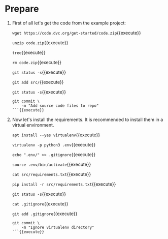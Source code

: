 # Prepare

1. First of all let's get the code from the example project:

   `wget https://code.dvc.org/get-started/code.zip`{{execute}}
   
   `unzip code.zip`{{execute}}
   
   `tree`{{execute}}
   
   `rm code.zip`{{execute}}

   `git status -s`{{execute}}
   
   `git add src/`{{execute}}
   
   `git status -s`{{execute}}
   
   ```
   git commit \
       -m "Add source code files to repo"
   ```{{execute}}

2. Now let's install the requirements. It is recommended to install
   them in a virtual environment.
   
   `apt install --yes virtualenv`{{execute}}
   
   `virtualenv -p python3 .env`{{execute}}
   
   `echo ".env/" >> .gitignore`{{execute}}
   
   `source .env/bin/activate`{{execute}}
   
   `cat src/requirements.txt`{{execute}}
   
   `pip install -r src/requirements.txt`{{execute}}
   
   `git status -s`{{execute}}
   
   `cat .gitignore`{{execute}}
   
   `git add .gitignore`{{execute}}
   
   ```
   git commit \
       -m "Ignore virtualenv directory"
   ```{{execute}}
   
